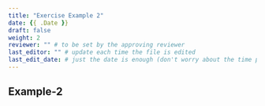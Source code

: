 ```yaml
---
title: "Exercise Example 2"
date: {{ .Date }}
draft: false
weight: 2
reviewer: "" # to be set by the approving reviewer
last_editor: "" # update each time the file is edited
last_edit_date: # just the date is enough (don't worry about the time portion)
---
```


## Example-2